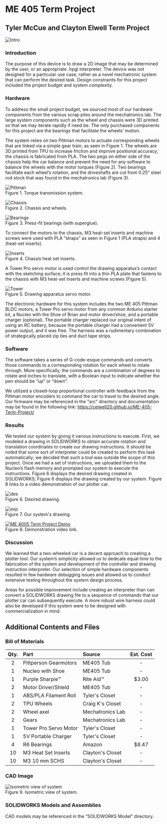 # ME 405 Term Project
## Tyler McCue and Clayton Elwell Term Project

![Intro](intro.jpg)

### Introduction
The purpose of this device is to draw a 2D image that may be determined by the user, or an appropriate 
.hpgl interpreter. The device was not designed for a particular use case, rather as a novel mechatronic 
system that can perform the desired task. Design constraints for this project included the project budget 
and system complexity. 

### Hardware
To address the small project budget, we sourced most of our hardware components from the various scrap piles 
around the mechatronics lab. The large system components such as the wheel and chassis were 3D printed so that 
we may iterate rapidly if need be. The only purchased components for this project are the bearings that 
facilitate the wheels’ motion.

The system relies on two Pittman motors to actuate corresponding wheels that are linked via a simple gear train, 
as seen in Figure 1. The wheels are 3D printed from TPU to increase friction and improve positional accuracy; 
the chassis is fabricated from PLA. The two pegs on either side of the chassis help the car balance and prevent 
the need for any software to balance the wheels with the motor torques (Figure 2). Two bearings facilitate each wheel’s 
rotation, and the driveshafts are cut from 0.25” steel rod stock that was found in the mechatronics lab (Figure 3). 

![Pittman](geartrain.jpg)
<br>
Figure 1. Torque transmission system.

![Chassis](sys3.jpg)
<br>
Figure 2. Chassis and wheels.

![Bearings](sys1.jpg)
<br>
Figure 3. Press-fit bearings (with superglue).

To connect the motors to the chassis, M3 heat-set inserts and machine screws were used with PLA “straps” as 
seen in Figure 1 (PLA straps) and 4 (heat-set inserts). 

![Inserts](sys2.jpg)
<br>
Figure 4. Chassis heat set inserts.

A Tower Pro servo motor is used control the drawing apparatus’s contact with the sketching surface; it is 
press fit into a thin PLA plate that fastens to the chassis with M3 heat-set inserts and machine screws (Figure 5).

![Tower](towerpro.jpg)
<br>
Figure 5. Drawing apparatus servo motor.

The electronic hardware for this system includes the two ME 405 Pittman BLDC motors, a Tower Pro servo motor 
from any common Arduino starter kit, a Nucleo with the Shoe of Brian and motor driver/shoe, and a portable 
charger (optional). The portable charger replaced our original intent of using an RC battery, because the 
portable charger had a convenient 5V power output, and it was free. The harness was a rudimentary combination 
of strategically placed zip ties and duct tape strips.

### Software
The software takes a series of G-code-esque commands and converts those commands to a corresponding rotation 
for each wheel to rotate through. More specifically, the commands are a combination of degrees to rotate and 
inches to translate, with a Boolean input to indicate whether the pen should be “up” or “down”. 

We utilized a closed-loop proportional controller with feedback from the Pittman motor encoders to command the 
car to travel to the desired angle. Our firmware may be referenced in the "src" directory and documentation may
be found in the following link: https://celwell20.github.io/ME-405-Term-Project/

### Results
We tested our system by giving it various instructions to execute. First, we modeled a drawing in SOLIDWORKS to 
obtain accurate rotation and translation coordinates to create our drawing instructions. It should be noted that 
some sort of interpreter could be created to perform this task automatically; we decided that such a tool was 
outside the scope of this project. Once we had a set of instructions, we uploaded them to the Nucleo’s flash 
memory and prompted our system to execute the instructions. Figure 6 displays the desired drawing created in 
SOLIDWORKS; Figure 6 displays the drawing created by our system. Figure 8 links to a video demonstration of our 
plotter car.

![des](des.jpg)
<br>
Figure 6. Desired drawing.

![exp](exp.jpg)
<br>
Figure 7. Our system's drawing.

[![ME 4005 Term Project Demo](https://res.cloudinary.com/marcomontalbano/image/upload/v1647303563/video_to_markdown/images/youtube--QUkxFrMt-7k-c05b58ac6eb4c4700831b2b3070cd403.jpg)](https://www.youtube.com/watch?v=QUkxFrMt-7k "ME 405 Term Project Demo")
<br>
Figure 8. Demonstration video link.


### Discussion
We learned that a two-wheeled car is a decent approach to creating a plotter tool. Our system’s simplicity allowed 
us to dedicate equal time to the fabrication of the system and development of the controller and drawing 
instruction interpreter. Our selection of simple hardware components resulted in few hardware debugging issues 
and allowed us to conduct extensive testing throughout the system design process. 

Areas for possible improvement include creating an interpreter than can convert a SOLIDWORKS drawing file to a 
sequence of commands that our plotter car can subsequently execute. A more robust wire harness could also be 
developed if this system were to be designed with commercialization in mind. 


## Additional Contents and Files

### Bill of Materials

| Qty. | Part                  | Source                | Est. Cost |
|:----:|:----------------------|:----------------------|:---------:|
|  2   | Pittperson Gearmotors | ME405 Tub             |     -     |
|  1   | Nucleo with Shoe      | ME405 Tub             |     -     |
|  1   | Purple Sharpie&trade; | Rite Aid&trade;       |   $3.00   |
|  2   | Motor Driver/Shield   | ME405 Tub             |     -     |
|  1   | ABS/PLA Filament Roll | Tyler's Closet        |     -     |
|  2   | TPU Wheels            | Craig K's Closet      |     -     |
|  2   | Wheel axel            | Mechatronics Lab      |     -     |
|  2   | Gears                 | Mechatronics Lab      |     -     |
|  1   | Tower Pro Servo Motor | Tyler's Closet        |     -     |
|  1   | 5V Portable Charger   | Tyler's Closet        |     -     |
|  4   | R6 Bearings           | Amazon                |   $8.47   |
|  10  | M3 Heat Set Inserts   | Clayton's Closet      |     -     |
|  10  | M3 10 mm SCHS         | Clayton's Closet      |     -     |


### CAD Image

![Isometric view of system](cad.PNG)
<br>
Figure 9. Isometric view of system.


### SOLIDWORKS Models and Assemblies
CAD models may be referenced in the “SOLIDWORKS Model” directory.